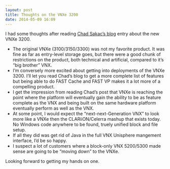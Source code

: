 ```yaml
---
layout: post
title: Thoughts on the VNXe 3200
date: 2014-05-09 16:09
---
```



I had some thoughts after reading [Chad Sakac’s blog](http://virtualgeek.typepad.com/virtual_geek/2014/05/vnx-architectural-evolution-keeps-rolling-vnxe-3200-project-liberty.html) entry about the new VNXe 3200.

*   The original VNXe (3100/3150/3300) was not my favorite product. It was fine as far as entry-level storage goes, but there were a good chunk of restrictions on the product, both technical and artificial, compared to it’s “big brother” VNX.
*   I’m conversely more excited about getting into deployments of the VNXe 3200\. I’ll let you read Chad’s blog to get a more complete list of features but being able to do FAST Cache and FAST VP makes it a lot more of a compelling product.
*   I get the impression from reading Chad’s post that VNXe is reaching the point where the platform will eventually gain the ability to be as feature complete as the VNX and being built on the same hardware platform eventually perform as well as the VNX.
*   At some point, I would expect the “next-next-Generation VNX” to look more like a VNXe then the CLARiiON/Celerra mashup that exists today. No Windows code anywhere to be found, truely unified block and file setup.
*   If all they did was get rid of Java in the full VNX Unisphere mangement interface, I’d be so happy.
*   I suspect a lot of customers where a block-only VNX 5200/5300 made sense are going to be “moving down” to the VNXe.

Looking forward to getting my hands on one.
